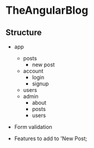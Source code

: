# TheAngularBlog

## Structure

- app
    - posts
        - new post
    - account
        - login
        - signup
    - users 
    - admin
        - about
        - posts
        - users   
    
- Form validation
- Features to add to 'New Post;
